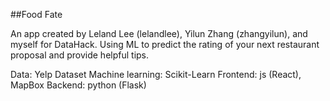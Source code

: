 ##Food Fate 

An app created by Leland Lee (lelandlee), Yilun Zhang (zhangyilun), and myself for DataHack.
Using ML to predict the rating of your next restaurant proposal and provide helpful tips.

Data: Yelp Dataset
Machine learning: Scikit-Learn
Frontend: js (React), MapBox
Backend:  python (Flask) 
